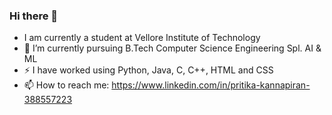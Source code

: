 ### Hi there 👋

- I am currently a student at Vellore Institute of Technology
- 🌱 I’m currently pursuing B.Tech Computer Science Engineering Spl. AI & ML
- ⚡ I have worked using Python, Java, C, C++, HTML and CSS
- 📫 How to reach me: https://www.linkedin.com/in/pritika-kannapiran-388557223

